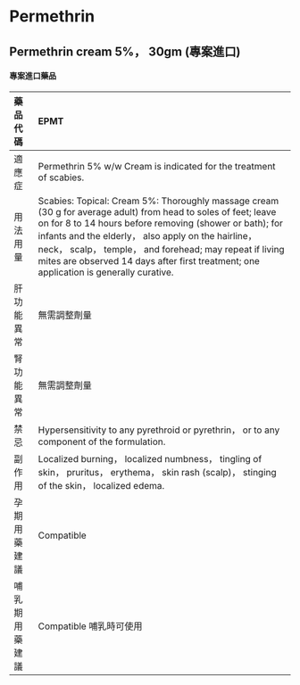 # Permethrin

## Permethrin cream 5%， 30gm (專案進口)

#### 專案進口藥品

| 藥品代碼       | EPMT                                                                                                                                                                                                                                                                                                                                                                                  |
|:---------------|:--------------------------------------------------------------------------------------------------------------------------------------------------------------------------------------------------------------------------------------------------------------------------------------------------------------------------------------------------------------------------------------|
| 適應症         | Permethrin 5% w/w Cream is indicated for the treatment of scabies.                                                                                                                                                                                                                                                                                                                    |
| 用法用量       | Scabies: Topical: Cream 5%: Thoroughly massage cream (30 g for average adult) from head to soles of feet; leave on for 8 to 14 hours before removing (shower or bath); for infants and the elderly， also apply on the hairline， neck， scalp， temple， and forehead; may repeat if living mites are observed 14 days after first treatment; one application is generally curative. |
| 肝功能異常     | 無需調整劑量                                                                                                                                                                                                                                                                                                                                                                          |
| 腎功能異常     | 無需調整劑量                                                                                                                                                                                                                                                                                                                                                                          |
| 禁忌           | Hypersensitivity to any pyrethroid or pyrethrin， or to any component of the formulation.                                                                                                                                                                                                                                                                                             |
| 副作用         | Localized burning， localized numbness， tingling of skin， pruritus， erythema， skin rash (scalp)， stinging of the skin， localized edema.                                                                                                                                                                                                                                         |
| 孕期用藥建議   | Compatible                                                                                                                                                                                                                                                                                                                                                                            |
| 哺乳期用藥建議 | Compatible 哺乳時可使用                                                                                                                                                                                                                                                                                                                                                               |

